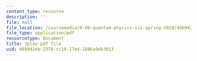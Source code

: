 ```yaml
---
content_type: resource
description: ''
file: null
file_location: /coursemedia/8-06-quantum-physics-iii-spring-2018/48b942eb2378cc1017e41086a9db3013_9JhX_UNcQvE.pdf
file_type: application/pdf
resourcetype: Document
title: 3play pdf file
uid: 48b942eb-2378-cc10-17e4-1086a9db3013
---
```

